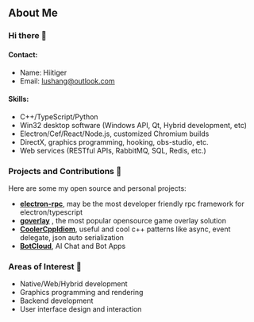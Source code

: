 ## About Me

### Hi there 👋

#### Contact:
- Name: Hiitiger
- Email: [lushang@outlook.com](mailto:lushang@outlook.com)


#### Skills:
- C++/TypeScript/Python
- Win32 desktop software (Windows API, Qt, Hybrid development, etc)
- Electron/Cef/React/Node.js, customized Chromium builds
- DirectX, graphics programming, hooking, obs-studio, etc.
- Web services (RESTful APIs, RabbitMQ, SQL, Redis, etc.)


### Projects and Contributions 🔭
Here are some my open source and personal projects:

- **[electron-rpc](https://github.com/ggworks/electron-rpc)**, may be the most developer friendly rpc framework for electron/typescript
- **[goverlay](https://github.com/hiitiger/goverlay/)** , the most popular opensource game overlay solution
- **[CoolerCppIdiom](https://github.com/hiitiger/CoolerCppIdiom)**, useful and cool c++ patterns like async, event delegate, json auto serialization
- **[BotCloud](https://superaibot.cloud/)**, AI Chat and Bot Apps


### Areas of Interest 🌱

- Native/Web/Hybrid development
- Graphics programming and rendering
- Backend development
- User interface design and interaction


<!--
**hiitiger/hiitiger** is a ✨ _special_ ✨ repository because its `README.md` (this file) appears on your GitHub profile.

Here are some ideas to get you started:

- 🔭 I’m currently working on ...
- 🌱 I’m currently learning ...
- 👯 I’m looking to collaborate on ...
- 🤔 I’m looking for help with ...
- 💬 Ask me about ...
- 📫 How to reach me: ...
- 😄 Pronouns: ...
- ⚡ Fun fact: ...
-->
